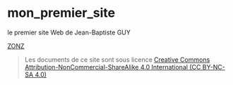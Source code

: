 # mon_premier_site
le premier site Web de Jean-Baptiste GUY

  [ZONZ](https://jbguyy.gitub.io/mon_premier_site/)

> Les documents de ce site sont sous licence [Creative Commons Attribution-NonCommercial-ShareAlike 4.0 International (CC BY-NC-SA 4.0)](https://creativecommons.org/licenses/by-nc-sa/4.0/)
